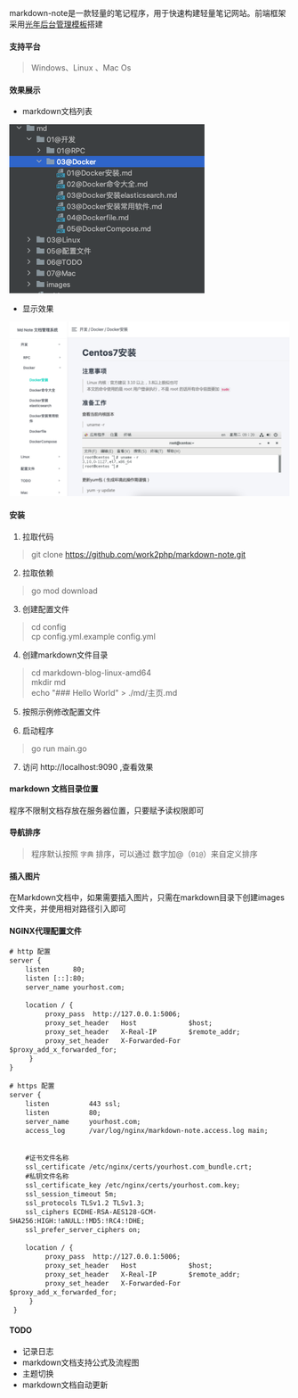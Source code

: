 markdown-note是一款轻量的笔记程序，用于快速构建轻量笔记网站。前端框架采用[光年后台管理模板](http://lyear.itshubao.com/)搭建

#### 支持平台

> Windows、Linux 、Mac Os 

#### 效果展示

- markdown文档列表

![markdown 文档](./web/static/img/readme/2.png)

- 显示效果

![显示效果](./web/static/img/readme/1.png)

#### 安装

1. 拉取代码

> git clone https://github.com/work2php/markdown-note.git

2. 拉取依赖

> go mod download

3. 创建配置文件

>  cd config   
>  cp config.yml.example config.yml

4. 创建markdown文件目录

> cd markdown-blog-linux-amd64  
> mkdir md   
> echo "### Hello World" > ./md/主页.md

5. 按照示例修改配置文件

6. 启动程序

> go run main.go   

7. 访问 http://localhost:9090 ,查看效果

#### markdown 文档目录位置

程序不限制文档存放在服务器位置，只要赋予读权限即可

#### 导航排序

> 程序默认按照 `字典` 排序，可以通过 数字加@（`01@`）来自定义排序

#### 插入图片    

在Markdown文档中，如果需要插入图片，只需在markdown目录下创建images文件夹，并使用相对路径引入即可

#### NGINX代理配置文件


```
# http 配置
server {
    listen      80;
    listen [::]:80;
    server_name yourhost.com;

    location / {
         proxy_pass  http://127.0.0.1:5006;
         proxy_set_header   Host             $host;
         proxy_set_header   X-Real-IP        $remote_addr;
         proxy_set_header   X-Forwarded-For  $proxy_add_x_forwarded_for;
     }
}

# https 配置
server {
    listen          443 ssl;
    listen          80;
    server_name     yourhost.com;
    access_log      /var/log/nginx/markdown-note.access.log main;


    #证书文件名称
    ssl_certificate /etc/nginx/certs/yourhost.com_bundle.crt;
    #私钥文件名称
    ssl_certificate_key /etc/nginx/certs/yourhost.com.key;
    ssl_session_timeout 5m;
    ssl_protocols TLSv1.2 TLSv1.3;
    ssl_ciphers ECDHE-RSA-AES128-GCM-SHA256:HIGH:!aNULL:!MD5:!RC4:!DHE;
    ssl_prefer_server_ciphers on;

    location / {
         proxy_pass  http://127.0.0.1:5006;
         proxy_set_header   Host             $host;
         proxy_set_header   X-Real-IP        $remote_addr;
         proxy_set_header   X-Forwarded-For  $proxy_add_x_forwarded_for;
     }
 }
```


#### TODO

- 记录日志
- markdown文档支持公式及流程图
- 主题切换
- markdown文档自动更新